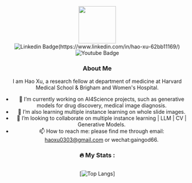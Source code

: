 <div id="header" align="center">
  <img src="https://media.giphy.com/media/M9gbBd9nbDrOTu1Mqx/giphy.gif" width="100"/>
</div>

<div id="badges" align="center">
  <img src="https://img.shields.io/badge/LinkedIn-blue?style=for-the-badge&logo=linkedin&logoColor=white" alt="Linkedin Badge"/>(https://www.linkedin.com/in/hao-xu-62bb11169/)
  <img src="https://img.shields.io/badge/YouTube-red?style=for-the-badge&logo=youtube&logoColor=white" alt="Youtube Badge"/>
</div>

<div id="profile" align="center">
  <img src="https://komarev.com/ghpvc/?username=GainGod-Xu&style=flat-square&color=blue" alt=""
</div>

### About Me
I am Hao Xu, 
a research fellow at department of medicine at Harvard Medical School & Brigham and Women's Hospital.

- 🔭 I’m currently working on AI4Science projects, such as generative models for drug discovery, medical image diagnosis. 
- 🌱 I’m also learning multiple instance learning on whole slide images.
- 👯 I’m looking to collaborate on multiple instance learning | LLM | CV | Generative Models.
- 📫 How to reach me: please find me through email: haoxu0303@gmail.com or wechat:gaingod66.

### :fire: My Stats :

<div id="profile" align="center">
  <img src="https://github-readme-streak-stats.herokuapp.com/?user=GainGod-Xu" alt=""
</div>

[![Top Langs](https://github-readme-stats.vercel.app/api/top-langs/?username=GainGod-Xu&layout=compact&theme=vision-friendly-dark)]
